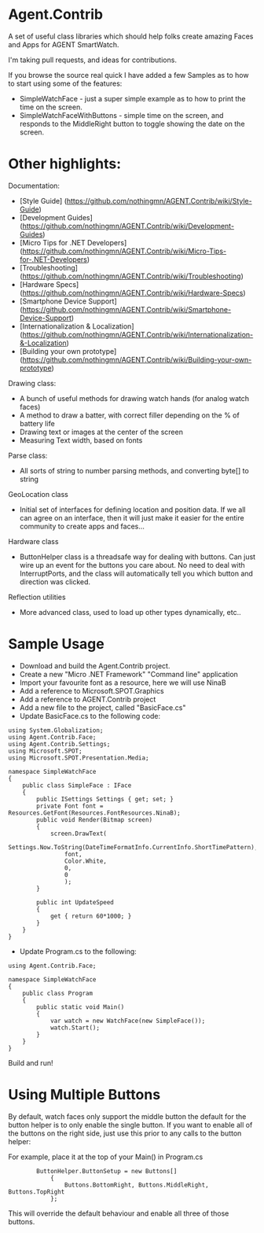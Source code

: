 Agent.Contrib
=============

A set of useful class libraries which should help folks create amazing Faces and Apps for AGENT SmartWatch.


I'm taking pull requests, and ideas for contributions.

If you browse the source real quick I have added a few Samples as to how to start using some of the features:

* SimpleWatchFace - just a super simple example as to how to print the time on the screen.
* SimpleWatchFaceWithButtons - simple time on the screen, and responds to the MiddleRight button to toggle showing the date on the screen.

Other highlights:
================
Documentation:
* [Style Guide] (https://github.com/nothingmn/AGENT.Contrib/wiki/Style-Guide)
* [Development Guides] (https://github.com/nothingmn/AGENT.Contrib/wiki/Development-Guides)
* [Micro Tips for .NET Developers] (https://github.com/nothingmn/AGENT.Contrib/wiki/Micro-Tips-for-.NET-Developers)
* [Troubleshooting] (https://github.com/nothingmn/AGENT.Contrib/wiki/Troubleshooting)
* [Hardware Specs] (https://github.com/nothingmn/AGENT.Contrib/wiki/Hardware-Specs)
* [Smartphone Device Support] (https://github.com/nothingmn/AGENT.Contrib/wiki/Smartphone-Device-Support)
* [Internationalization & Localization] (https://github.com/nothingmn/AGENT.Contrib/wiki/Internationalization-&-Localization)
* [Building your own prototype] (https://github.com/nothingmn/AGENT.Contrib/wiki/Building-your-own-prototype)


Drawing class:
* A bunch of useful methods for drawing watch hands (for analog watch faces)
* A method to draw a batter, with correct filler depending on the % of battery life
* Drawing text or images at the center of the screen
* Measuring Text width, based on fonts

Parse class:
* All sorts of string to number parsing methods, and converting byte[] to string

GeoLocation class
* Initial set of interfaces for defining location and position data.  If we all can agree on an interface, then it will just make it easier for the entire community to create apps and faces...


Hardware class
* ButtonHelper class is a threadsafe way for dealing with buttons.  Can just wire up an event for the buttons you care about.  No need to deal with InterruptPorts, and the class will automatically tell you which button and direction was clicked.


Reflection utilities
* More advanced class, used to load up other types dynamically, etc..



Sample Usage
============
* Download and build the Agent.Contrib project.
* Create a new "Micro .NET Framework" "Command line" application 
* Import your favourite font as a resource, here we will use NinaB
* Add a reference to Microsoft.SPOT.Graphics
* Add a reference to AGENT.Contrib project
* Add a new file to the project, called "BasicFace.cs"
* Update BasicFace.cs to the following code:

```
using System.Globalization;
using Agent.Contrib.Face;
using Agent.Contrib.Settings;
using Microsoft.SPOT;
using Microsoft.SPOT.Presentation.Media;

namespace SimpleWatchFace
{
    public class SimpleFace : IFace
    {
        public ISettings Settings { get; set; }
        private Font font = Resources.GetFont(Resources.FontResources.NinaB);
        public void Render(Bitmap screen)
        {
            screen.DrawText(
                Settings.Now.ToString(DateTimeFormatInfo.CurrentInfo.ShortTimePattern),
                font,
                Color.White, 
                0,
                0
                );
        }

        public int UpdateSpeed
        {
            get { return 60*1000; }
        }
    }
}

```
* Update Program.cs to the following:

```
using Agent.Contrib.Face;

namespace SimpleWatchFace
{
    public class Program
    {
        public static void Main()
        {
            var watch = new WatchFace(new SimpleFace());
            watch.Start();
        }
    }
}

```

Build and run!


Using Multiple Buttons
======================

By default, watch faces only support the middle button the default for the button helper is to only enable the single button.  If you want to enable all of the buttons on the right side, just use this prior to any calls to the button helper:

For example, place it at the top of your Main() in Program.cs


            ButtonHelper.ButtonSetup = new Buttons[]
                {
                    Buttons.BottomRight, Buttons.MiddleRight, Buttons.TopRight
                };

This will override the default behaviour and enable all three of those buttons.

